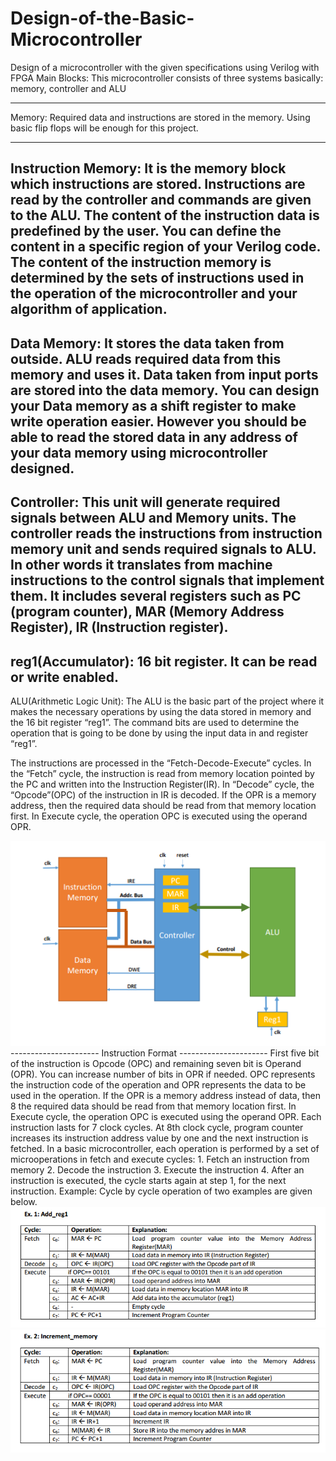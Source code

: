 # Design-of-the-Basic-Microcontroller

Design of a microcontroller with the given specifications using Verilog with FPGA
Main Blocks: This microcontroller consists of three systems basically: memory, controller and ALU

----------------------

Memory: Required data and instructions are stored in the memory. Using basic flip flops will be enough
for this project.

----------------------

Instruction Memory: It is the memory block which instructions are stored. Instructions are read by the
controller and commands are given to the ALU. The content of the instruction data is predefined by the
user. You can define the content in a specific region of your Verilog code. The content of the instruction
memory is determined by the sets of instructions used in the operation of the microcontroller and your
algorithm of application.
----------------------
Data Memory: It stores the data taken from outside. ALU reads required data from this memory and
uses it. Data taken from input ports are stored into the data memory. You can design your Data memory
as a shift register to make write operation easier. However you should be able to read the stored data in
any address of your data memory using microcontroller designed.
----------------------
Controller: This unit will generate required signals between ALU and Memory units.
The controller reads the instructions from instruction memory unit and sends required signals to ALU. In
other words it translates from machine instructions to the control signals that implement them.
It includes several registers such as PC (program counter), MAR (Memory Address Register), IR
(Instruction register).
----------------------
reg1(Accumulator): 16 bit register. It can be read or write enabled.
----------------------
ALU(Arithmetic Logic Unit): The ALU is the basic part of the project where it makes the necessary
operations by using the data stored in memory and the 16 bit register “reg1”. The command bits are
used to determine the operation that is going to be done by using the input data in and register “reg1”.

The instructions are processed in the “Fetch-Decode-Execute” cycles. In the “Fetch” cycle, the
instruction is read from memory location pointed by the PC and written into the Instruction Register(IR).
In “Decode” cycle, the “Opcode”(OPC) of the instruction in IR is decoded. If the OPR is a memory
address, then the required data should be read from that memory location first. In Execute cycle, the
operation OPC is executed using the operand OPR.

<img src="https://github.com/emreatik/Design-of-the-Basic-Microcontroller/blob/master/Basic%20Microcontroller.PNG"/>
----------------------
Instruction Format
----------------------
First five bit of the instruction is Opcode (OPC) and remaining seven bit is Operand (OPR). You can
increase number of bits in OPR if needed. OPC represents the instruction code of the operation and OPR
represents the data to be used in the operation. If the OPR is a memory address instead of data, then 
8
the required data should be read from that memory location first. In Execute cycle, the operation OPC is
executed using the operand OPR.
Each instruction lasts for 7 clock cycles. At 8th clock cycle, program counter increases its instruction
address value by one and the next instruction is fetched.
In a basic microcontroller, each operation is performed by a set of microoperations in fetch and execute
cycles:
1. Fetch an instruction from memory
2. Decode the instruction
3. Execute the instruction
4. After an instruction is executed, the cycle starts again at step 1, for the next instruction.
Example: Cycle by cycle operation of two examples are given below. 

<img src="https://github.com/emreatik/Design-of-the-Basic-Microcontroller/blob/master/Example%201.PNG"/>

<img src="https://github.com/emreatik/Design-of-the-Basic-Microcontroller/blob/master/Example%202.PNG"/>
